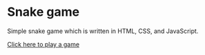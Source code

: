 # Snake game

Simple snake game which is written in HTML, CSS, and JavaScript.

[Click here to play a game](https://mare22.github.io/snake/)
